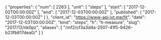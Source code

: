 {
  "properties": {
    "num": [
      2263
    ],
    "unit": [
      "steps"
    ],
    "start": [
      "2017-12-02T00:00:00Z"
    ],
    "end": [
      "2017-12-03T00:00:00Z"
    ],
    "published": [
      "2017-12-03T00:00:00Z"
    ]
  },
  "client_id": "https://www-api.jvt.me/fit",
  "date": "2017-12-03T00:00:00Z",
  "kind": "steps",
  "h": "h-measure",
  "slug": "2017/12/nk0pz",
  "aliases": [
    "/mf2/cf3a3d4a-2507-41f5-9426-b23fb817dea0/"
  ]
}
